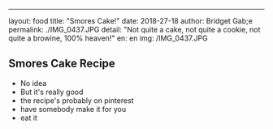 ---
layout: food
title: "Smores Cake!"
date: 2018-27-18
author: Bridget Gab;e
permalink: ./IMG_0437.JPG
detail: "Not quite a cake, not quite a cookie, not quite a browine, 100% heaven!"
en: en
img: /IMG_0437.JPG



Smores Cake Recipe
--------------------

* No idea
* But it's really good
* the recipe's probably on pinterest
* have somebody make it for you
* eat it
